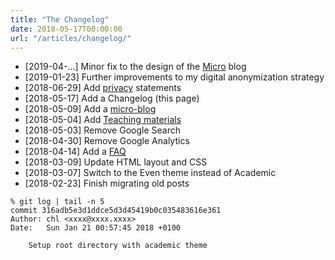 ```yaml
---
title: "The Changelog"
date: 2018-05-17T00:00:00
url: "/articles/changelog/"
---
```


* [2019-04-…] Minor fix to the design of the [Micro](/micro) blog
* [2019-01-23] Further improvements to my digital anonymization strategy
* [2018-06-29] Add [privacy](/privacy/) statements
* [2018-05-17] Add a Changelog (this page)
* [2018-05-09] Add a [micro-blog](/micro/)
* [2018-05-04] Add [Teaching materials](/teaching/)
* [2018-05-03] Remove Google Search
* [2018-04-30] Remove Google Analytics
* [2018-04-14] Add a [FAQ](/articles/how-i-do/)
* [2018-03-09] Update HTML layout and CSS
* [2018-03-07] Switch to the Even theme instead of Academic
* [2018-02-23] Finish migrating old posts

```
% git log | tail -n 5
commit 316adb5e3d1ddce5d3d45419b0c035483616e361
Author: chl <xxxx@xxxx.xxxx>
Date:   Sun Jan 21 00:57:45 2018 +0100

    Setup root directory with academic theme
```
